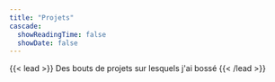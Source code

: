 ```yaml
---
title: "Projets"
cascade:
  showReadingTime: false
  showDate: false
---
```

{{< lead >}}
Des bouts de projets sur lesquels j'ai bossé
{{< /lead >}}

